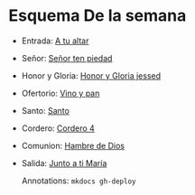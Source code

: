# Esquema De la semana

- Entrada: [A tu altar](entrada/a_tu_altar.md)
- Señor: [Señor ten piedad](exequias/senior.md)
- Honor y Gloria: [Honor y Gloria jessed](Honor_y_gloria/honor_y_gloria_1.md)
- Ofertorio: [Vino y pan](ofertorio/vino_y_pan.md)
- Santo: [Santo ](santo/santo_3.md)
- Cordero: [Cordero 4](exequias/cordero.md)
- Comunion: [Hambre de Dios](comunion/hambre_de_Dios.md)
- Salida: [Junto a ti María](salida/junto_a_ti_maria.md)

  Annotations:
  `mkdocs gh-deploy`
